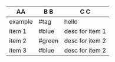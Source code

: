 | AA | B B | C C |
|--|--|--|
| example | #tag   | hello |
| item 1  | #blue  | desc for item 1 |
| item 2  | #green | desc for item 2 |
| item 3  | #blue  | desc for item 2 |
